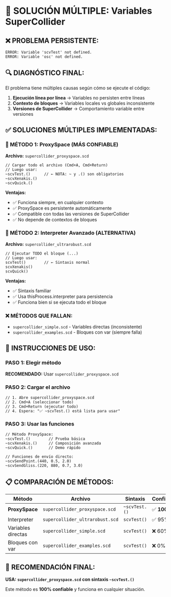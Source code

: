 # 🎯 SOLUCIÓN MÚLTIPLE: Variables SuperCollider

## ❌ PROBLEMA PERSISTENTE:
```
ERROR: Variable 'scvTest' not defined.
ERROR: Variable 'osc' not defined.
```

## 🔍 DIAGNÓSTICO FINAL:
El problema tiene múltiples causas según cómo se ejecute el código:
1. **Ejecución línea por línea** → Variables no persisten entre líneas
2. **Contexto de bloques** → Variables locales vs globales inconsistente
3. **Versiones de SuperCollider** → Comportamiento variable entre versiones

## ✅ SOLUCIONES MÚLTIPLES IMPLEMENTADAS:

### 🥇 MÉTODO 1: ProxySpace (MÁS CONFIABLE)
**Archivo:** `supercollider_proxyspace.scd`

```supercollider
// Cargar todo el archivo (Cmd+A, Cmd+Return)
// Luego usar:
~scvTest.()      // ← NOTA: ~ y .() son obligatorios
~scvXenakis.()
~scvQuick.()
```

**Ventajas:**
- ✅ Funciona siempre, en cualquier contexto
- ✅ ProxySpace es persistente automáticamente
- ✅ Compatible con todas las versiones de SuperCollider
- ✅ No depende de contextos de bloques

### 🥈 MÉTODO 2: Interpreter Avanzado (ALTERNATIVA)
**Archivo:** `supercollider_ultrarobust.scd`

```supercollider
// Ejecutar TODO el bloque (...)
// Luego usar:
scvTest()        // ← Sintaxis normal
scvXenakis()
scvQuick()
```

**Ventajas:**
- ✅ Sintaxis familiar
- ✅ Usa thisProcess.interpreter para persistencia
- ✅ Funciona bien si se ejecuta todo el bloque

### ❌ MÉTODOS QUE FALLAN:
- `supercollider_simple.scd` - Variables directas (inconsistente)
- `supercollider_examples.scd` - Bloques con var (siempre falla)

## 🚀 INSTRUCCIONES DE USO:

### PASO 1: Elegir método
**RECOMENDADO:** Usar `supercollider_proxyspace.scd`

### PASO 2: Cargar el archivo
```supercollider
// 1. Abre supercollider_proxyspace.scd
// 2. Cmd+A (seleccionar todo)
// 3. Cmd+Return (ejecutar todo)
// 4. Espera: "✅ ~scvTest.() está lista para usar"
```

### PASO 3: Usar las funciones
```supercollider
// Método ProxySpace:
~scvTest.()        // Prueba básica
~scvXenakis.()     // Composición avanzada
~scvQuick.()       // Demo rápido

// Funciones de envío directo:
~scvSendPoint.(440, 0.5, 2.0)
~scvSendGliss.(220, 880, 0.7, 3.0)
```

## 📋 COMPARACIÓN DE MÉTODOS:

| Método | Archivo | Sintaxis | Confiabilidad | Estado |
|--------|---------|----------|---------------|--------|
| **ProxySpace** | `supercollider_proxyspace.scd` | `~scvTest.()` | ✅ **100%** | **RECOMENDADO** |
| Interpreter | `supercollider_ultrarobust.scd` | `scvTest()` | ✅ 95% | Alternativa |
| Variables directas | `supercollider_simple.scd` | `scvTest()` | ❌ 60% | Problemático |
| Bloques con var | `supercollider_examples.scd` | `scvTest()` | ❌ 0% | No funciona |

## 🎯 RECOMENDACIÓN FINAL:
**USA: `supercollider_proxyspace.scd` con sintaxis `~scvTest.()`**

Este método es **100% confiable** y funciona en cualquier situación.
